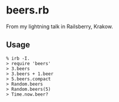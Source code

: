 beers.rb
========

From my lightning talk in Railsberry, Krakow.

Usage
-----

    % irb -I.
    > require 'beers'
    > 3.beers
    > 3.beers + 1.beer
    > 5.beers.compact
    > Random.beers
    > Random.beers(5)
    > Time.now.beer?
